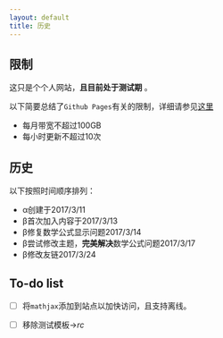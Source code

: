 ```yaml
---
layout: default
title: 历史
---
```


## 限制

这只是个个人网站，**且目前处于测试期** 。

以下简要总结了`Github Pages`有关的限制，详细请参见[这里](https://help.github.com/articles/what-is-github-pages/#usage-limits)

- 每月带宽不超过100GB
- 每小时更新不超过10次

## 历史

以下按照时间顺序排列：

- α创建于2017/3/11
- β首次加入内容于2017/3/13
- β修复数学公式显示问题2017/3/14
- β尝试修改主题，**完美解决**数学公式问题2017/3/17
- β修改友链2017/3/24

## To-do list

- [ ] 将`mathjax`添加到站点以加快访问，且支持离线。
- [ ] 移除测试模板->*rc*

